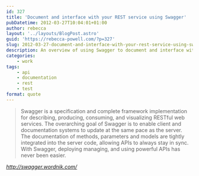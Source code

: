 ```yaml
---
id: 327
title: 'Document and interface with your REST service using Swagger'
pubDatetime: 2012-03-27T10:04:01+01:00
author: rebecca
layout: '../layouts/BlogPost.astro'
guid: 'https://rebecca-powell.com/?p=327'
slug: 2012-03-27-document-and-interface-with-your-rest-service-using-swagger
description: An overview of using Swagger to document and interface with RESTful web services, highlighting its benefits for keeping APIs in sync and simplifying deployment and management.
categories:
    - work
tags:
    - api
    - documentation
    - rest
    - test
format: quote
---
```


> Swagger is a specification and complete framework implementation for describing, producing, consuming, and visualizing RESTful web services. The overarching goal of Swagger is to enable client and documentation systems to update at the same pace as the server. The documentation of methods, parameters and models are tightly integrated into the server code, allowing APIs to always stay in sync. With Swagger, deploying managing, and using powerful APIs has never been easier.

<cite>http://swagger.wordnik.com/</cite>